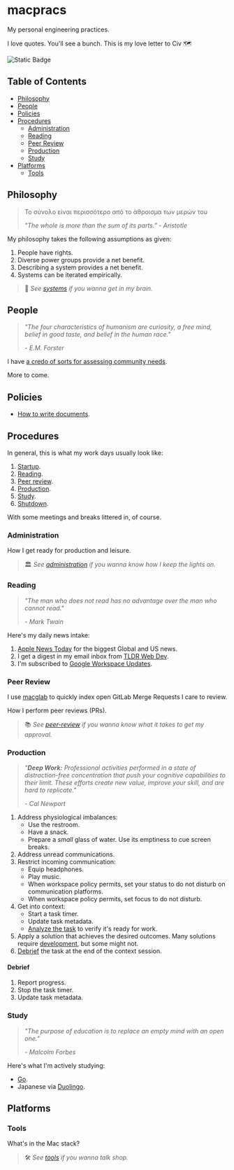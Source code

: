 macpracs
===============

My personal engineering practices.

I love quotes. You'll see a bunch. This is my love letter to Civ 🗺️

![Static Badge](https://img.shields.io/badge/version-1.0.3-66023c)

Table of Contents
---------------------------

- [Philosophy](#philosophy)
- [People](#people)
- [Policies](#policies)
- [Procedures](#procedures)
	- [Administration](#administration)
	- [Reading](#reading)
	- [Peer Review](#peer-review)
	- [Production](#production)
	- [Study](#study)
- [Platforms](#platforms)
	- [Tools](#tools)

Philosophy
----------------

> Το σύνολο είναι περισσότερο από το άθροισμα των μερών του
>
> *"The whole is more than the sum of its parts."*
> *- Aristotle*

My philosophy takes the following assumptions as given:
1. People have rights.
2. Diverse power groups provide a net benefit.
3. Describing a system provides a net benefit.
4. Systems can be iterated empirically.

> 🧠 *See [systems](systems.md) if you wanna get in my brain.*

People
----------

> *"The four characteristics of humanism are curiosity, a free mind, belief in good taste, and belief in the human race."*
> 
> *- E.M. Forster*

I have [a credo of sorts for assessing community needs](community-needs-assessment.md).

More to come.

Policies
-------------

- [How to write documents](doc-style-guide.md).

Procedures
----------------

In general, this is what my work days usually look like:
1. [Startup](administration.md#startup).
2. [Reading](#reading).
3. [Peer review](peer-review.md).
4. [Production](#production).
7. [Study](#study).
8. [Shutdown](administration.md#shutdown).

With some meetings and breaks littered in, of course.

### Administration

How I get ready for production and leisure.

> 🏛️ *See [administration](administration.md) if you wanna know how I keep the lights on.*

### Reading

> *"The man who does not read has no advantage over the man who cannot read."*
> 
> *- Mark Twain*

Here's my daily news intake:
1. [Apple News Today](https://podcasts.apple.com/us/podcast/apple-news-today/id1473872585) for the biggest Global and US news.
2. I get a digest in my email inbox from [TLDR Web Dev](https://tldr.tech/webdev).
3. I'm subscribed to [Google Workspace Updates](https://workspaceupdates.googleblog.com).

### Peer Review

I use [macglab](https://github.com/mjburtenshaw/macglab) to quickly index open GitLab Merge Requests I care to review.

How I perform peer reviews (PRs).

> 📚 *See [peer-review](peer-review.md) if you wanna know what it takes to get my approval.*

### Production

> *"**Deep Work:** Professional activities performed in a state of distraction-free concentration that push your cognitive capabilities to their limit. These efforts create new value, improve your skill,  and are hard to replicate."*
> 
> *- Cal Newport*

1. Address physiological imbalances:
	- Use the restroom.
	- Have a snack.
	- Prepare a *small* glass of water. Use its emptiness to cue screen breaks.
2. Address unread communications.
3. Restrict incoming communication:
	- Equip headphones.
	- Play music.
	- When workspace policy permits, set your status to do not disturb on communication platforms.
	- When workspace policy permits, set focus to do not disturb.
4. Get into context:
	- Start a task timer.
	- Update task metadata.
	- [Analyze the task](developer-analysis.md) to verify it's ready for work.
5. Apply a solution that achieves the desired outcomes. Many solutions require [development](development.md), but some might not.
6. [Debrief](#debrief) the task at the end of the context session.

#### Debrief

1. Report progress.
2. Stop the task timer.
3. Update task metadata.

### Study

> *"The purpose of education is to replace an empty mind with an open one."*
> 
> *- Malcolm Forbes*

Here's what I'm actively studying:
- [Go](https://go.dev).
- Japanese via [Duolingo](https://www.duolingo.com).

Platforms
---------------

### Tools

What's in the Mac stack?

> 🛠️ *See [tools](tools/README.md) if you wanna talk shop.*
